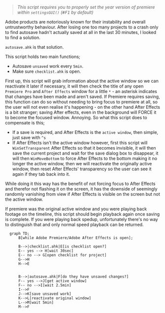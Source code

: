 > *This script requires you to properly set the year version of premiere within `settingsGUI()` (<kbd>#F1</kbd> by default)*

Adobe products are notoriously known for their instability and overall untrustworthy behaviour. After losing one too many projects to a crash only to find autosave hadn't actually saved at all in the last 30 minutes, I looked to find a solution.

`autosave.ahk` is that solution.

This script holds two main functions;

- Autosave `unsaved` work every `5min`.
- Make sure `checklist.ahk` is open.

First up, this script will grab information about the active window so we can reactivate it later if necessary, it will then check the title of any open `Premiere Pro` and `After Effects` window for a little `*` - an asterisk indicates that changes have been made and aren't saved. If Premiere requires saving, this function can do so without needing to bring focus to premiere at all, so the user will not even realise it's happening - on the other hand After Effects is a bit stranger; saving After effects, even in the background will FORCE it to become the focused window. Annoying. So what this script does to compensate is this;

- If a save is required, and After Effects is the `active window`, then simple, just save with `^s`
- If After Effects isn't the active window however, first this script will `WinSetTransparent` After Effects so that it becomes invisible, it will then save the current project and wait for the save dialog box to disappear, it will then `WinMoveBottom` to force After Effects to the bottom making it no longer the active window, then we will reactivate the originally active window, then reset After Effects' transparency so the user can see it again if they tab back into it.

While doing it this way has the benefit of not forcing focus to After Effects and therefor not flashing it on the screen, it has the downside of seemingly randomly vanishing from view if After Effects is visible on the screen but not the active window.

If premiere was the original active window and you were playing back footage on the timeline, this script should begin playback again once saving is complete. If you were playing back spedup, unfortunately there's no way to distinguish that and only normal speed playback can be returned.

```mermaid
  graph TD;
      B[while Adobe Premiere/Adobe After Effects is open];

      B-->|checklist.ahk|E[is checklist open?]
      E-- yes --> H[wait 30sec]
      E-- no --> G[open checklist for project]
      G-->H
      H-->E


      B-->|autosave.ahk|F[do they have unsaved changes?]
      F-- yes -->J[get active window]
      F-- no -->I[wait 2.5min]
      I-->F
      J-->K[save unsaved work]
      K-->L[reactivate original window]
      L-->M[wait 5min]
      M-->F
```